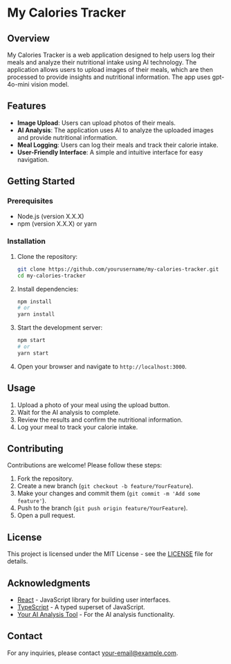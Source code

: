 # My Calories Tracker

## Overview
My Calories Tracker is a web application designed to help users log their meals and analyze their nutritional intake using AI technology. The application allows users to upload images of their meals, which are then processed to provide insights and nutritional information. The app uses gpt-4o-mini vision model.


## Features
- **Image Upload**: Users can upload photos of their meals.
- **AI Analysis**: The application uses AI to analyze the uploaded images and provide nutritional information.
- **Meal Logging**: Users can log their meals and track their calorie intake.
- **User-Friendly Interface**: A simple and intuitive interface for easy navigation.

## Getting Started

### Prerequisites
- Node.js (version X.X.X)
- npm (version X.X.X) or yarn

### Installation
1. Clone the repository:
   ```bash
   git clone https://github.com/yourusername/my-calories-tracker.git
   cd my-calories-tracker
   ```

2. Install dependencies:
   ```bash
   npm install
   # or
   yarn install
   ```

3. Start the development server:
   ```bash
   npm start
   # or
   yarn start
   ```

4. Open your browser and navigate to `http://localhost:3000`.

## Usage
1. Upload a photo of your meal using the upload button.
2. Wait for the AI analysis to complete.
3. Review the results and confirm the nutritional information.
4. Log your meal to track your calorie intake.

## Contributing
Contributions are welcome! Please follow these steps:
1. Fork the repository.
2. Create a new branch (`git checkout -b feature/YourFeature`).
3. Make your changes and commit them (`git commit -m 'Add some feature'`).
4. Push to the branch (`git push origin feature/YourFeature`).
5. Open a pull request.

## License
This project is licensed under the MIT License - see the [LICENSE](LICENSE) file for details.

## Acknowledgments
- [React](https://reactjs.org/) - JavaScript library for building user interfaces.
- [TypeScript](https://www.typescriptlang.org/) - A typed superset of JavaScript.
- [Your AI Analysis Tool](link-to-your-ai-tool) - For the AI analysis functionality.

## Contact
For any inquiries, please contact [your-email@example.com](mailto:your-email@example.com).